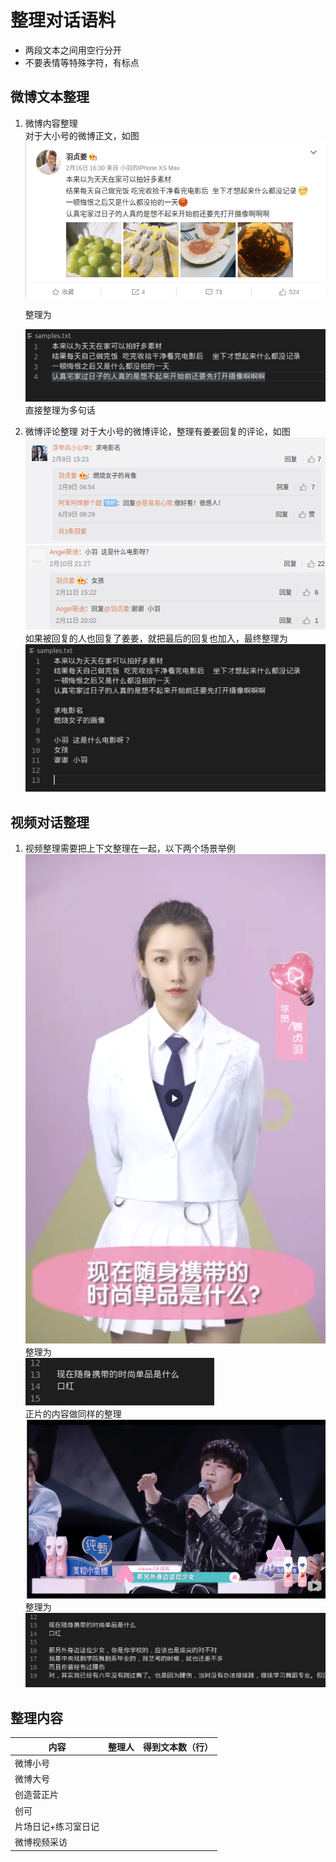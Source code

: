 # 整理对话语料

* 两段文本之间用空行分开
* 不要表情等特殊字符，有标点

## 微博文本整理

1. 微博内容整理  
    对于大小号的微博正文，如图  
    ![微博正文](images/微博正文.png)

    整理为  

    ![正文整理](images/sample1.png)  
    直接整理为多句话  

2. 微博评论整理
    对于大小号的微博评论，整理有姜姜回复的评论，如图  
    ![微博正文](images/评论1.png)  
    ![微博正文](images/评论2.png)  
    如果被回复的人也回复了姜姜，就把最后的回复也加入，最终整理为
    ![评论整理](images/sample2.png) 
    
## 视频对话整理
1. 视频整理需要把上下文整理在一起，以下两个场景举例  
    ![正文整理](images/视频1.png)  
    整理为  
    ![评论整理](images/sample3.png)  
    正片的内容做同样的整理
    ![正文整理](images/视频2.png)  
    整理为  
    ![评论整理](images/sample4.png)

## 整理内容

内容 | 整理人 | 得到文本数（行）
---- | ---- | ----
微博小号 | |
微博大号 | |
创造营正片 | |
创可 | |
片场日记+练习室日记 | |
微博视频采访 | |